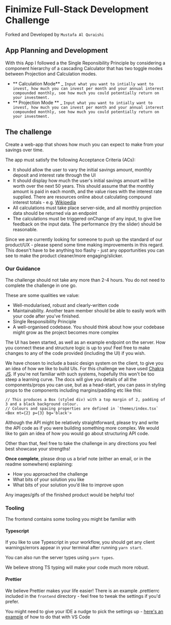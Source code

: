 # Finimize Full-Stack Development Challenge

Forked and Developed by `Mustafa Al Quraishi`

## App Planning and Development

With this App I followed a the Single Reponsibility Principle by considering a component hierarchy of a cascading Calculator that has two toggle modes between Projection and Calculation modes.

- ** Calculation Mode**
  \_ `Input what you want to intially want to invest, how much you can invest per month and your annual interest compounded monthly, see how much you could potentially return on your investment.`
- ** Projection Mode **
  \_ `Input what you want to intially want to invest, how much you can invest per month and your annual interest compounded monthly, see how much you could potentially return on your investment.`

## The challenge

Create a web-app that shows how much you can expect to make from your savings over time.

The app must satisfy the following Acceptance Criteria (ACs):

- It should allow the user to vary the initial savings amount, monthly deposit and interest rate through the UI
- It should display how much the user's initial savings amount will be worth over the next 50 years. This should assume that the monthly amount is paid in each month, and the value rises with the interest rate supplied. There are resources online about calculating compound interest totals - e.g. [Wikipedia](https://en.wikipedia.org/wiki/Compound_interest#Investing:_monthly_deposits)
- All calculations must take place server-side, and all monthly projection data should be returned via an endpoint
- The calculations must be triggered onChange of any input, to give live feedback on the input data. The performance (try the slider) should be reasonable.

Since we are currently looking for someone to push up the standard of our product/UX - please spend some time making improvements in this regard. This doesn't have to be anything too flashy - just any opportunities you can see to make the product cleaner/more engaging/slicker.

### Our Guidance

The challenge should not take any more than 2-4 hours. You do not need to complete the challenge in one go.

These are some qualities we value:

- Well-modularised, robust and clearly-written code
- Maintainability. Another team member should be able to easily work with your code after you've finished.
- Single Responsibility Principle
- A well-organised codebase. You should think about how your codebase might grow as the project becomes more complex

The UI has been started, as well as an example endpoint on the server. How you connect these and structure logic is up to you! Feel free to make changes to any of the code provided (including the UI) if you wish.

We have chosen to include a basic design system on the client, to give you an idea of how we like to build UIs. For this challenge we have used [Chakra JS](https://chakra-ui.com/docs/getting-started). If you're not familiar with such systems, hopefully this won't be too steep a learning curve. The docs will give you details of all the components/props you can use, but as a head-start, you can pass in styling props to the components including margins/padding etc like this:

```
// This produces a Box (styled div) with a top margin of 2, padding of 3 and a black background colour.
// Colours and spacing properties are defined in `themes/index.tsx`
<Box mt={2} p={3} bg='black'>
```

Although the API might be relatively straightforward, please try and write the API code as if you were building something more complex. We would like to gain an idea of how you would go about structuring API code.

Other than that, feel free to take the challenge in any directions you feel best showcase your strengths!

**Once complete**, please drop us a brief note (either an email, or in the readme somewhere) explaining:

- How you approached the challenge
- What bits of your solution you like
- What bits of your solution you’d like to improve upon

Any images/gifs of the finished product would be helpful too!

### Tooling

The frontend contains some tooling you might be familiar with

#### Typescript

If you like to use Typescript in your workflow, you should get any client warnings/errors appear in your terminal after running `yarn start`.

You can also run the server types using `yarn types`.

We believe strong TS typing will make your code much more robust.

#### Prettier

We believe Prettier makes your life easier! There is an example .prettierrc included in the `frontend` directory - feel free to tweak the settings if you'd prefer.

You might need to give your IDE a nudge to pick the settings up - [here's an example](https://stackoverflow.com/a/58669550/4388938) of how to do that with VS Code
